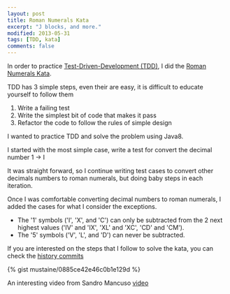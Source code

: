```yaml
---
layout: post
title: Roman Numerals Kata
excerpt: "J blocks, and more."
modified: 2013-05-31
tags: [TDD, kata]
comments: false
---
```


In order to practice [Test-Driven-Development (TDD)](http://en.wikipedia.org/wiki/Test-driven_development), I did the [Roman Numerals Kata](https://github.com/mustaine/katas/tree/master/roman-numerals).

TDD has 3 simple steps, even their are easy, it is difficult to educate yourself to follow them

 1. Write a failing test
 2. Write the simplest bit of code that makes it pass
 3. Refactor the code to follow the rules of simple design


I wanted to practice TDD and solve the problem using Java8.

I started with the most simple case, write a test for convert the decimal number 1 -> I

It was straight forward, so I continue writing test cases to convert other decimals numbers to roman numerals, but doing baby steps in each iteration.

Once I was comfortable converting decimal numbers to roman numerals, I added the cases for what I consider the exceptions.

 * The '1' symbols ('I', 'X', and 'C') can only be subtracted from the 2 next highest values ('IV' and 'IX', 'XL' and 'XC', 'CD' and 'CM').
 * The '5' symbols ('V', 'L', and 'D') can never be subtracted.

If you are interested on the steps that I follow to solve the kata, you can check the [history commits](https://github.com/mustaine/katas/commits/master/roman-numeral)

{% gist mustaine/0885ce42e46c0b1e129d %}

An interesting video from Sandro Mancuso [video](https://youtu.be/iZjgj1S0FCY?list=PLGS1QE37I5lQX33-yrnNasV_dHRh2oSkx)